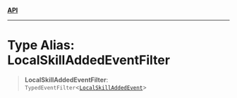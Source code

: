 [**API**](../../../README.md)

***

# Type Alias: LocalSkillAddedEventFilter

> **LocalSkillAddedEventFilter**: `TypedEventFilter`\<[`LocalSkillAddedEvent`](LocalSkillAddedEvent.md)\>
